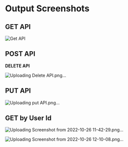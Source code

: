 <h1><b>Output Screenshots</b></h1>
<h2><b>GET API</b></h2>

![Get API](https://user-images.githubusercontent.com/113329537/197952074-3ca06464-8023-4258-96b1-3c0293e4a818.png)

<h2><b>POST API</b></h2>
<h![Post API](https://user-images.githubusercontent.com/113329537/197955332-c5cb8622-b73e-4e4a-bee3-01be4d5744d6.png)





<h2><b>DELETE API</b></h2>

![Uploading Delete API.png…]()


<h2><b>PUT API</b></h2>

![Uploading put API.png…]()


<h2><b>GET by User Id</b></h2>

![Uploading Screenshot from 2022-10-26 11-42-29.png…]()




![Uploading Screenshot from 2022-10-26 12-10-08.png…]()

